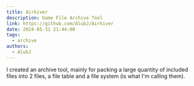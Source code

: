```yaml
---
title: Airkiver
description: Game File Archive Tool
link: https://github.com/AlubJ/Airkiver
date: 2024-05-31 21:44:00
tags:
  - archive
authors:
  - AlubJ
---
```


I created an archive tool, mainly for packing a large quantity of included files into 2 files, a file table and a file system (is what I'm calling them).